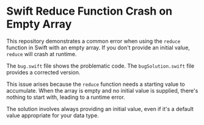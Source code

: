 # Swift Reduce Function Crash on Empty Array

This repository demonstrates a common error when using the `reduce` function in Swift with an empty array.  If you don't provide an initial value, `reduce` will crash at runtime.

The `bug.swift` file shows the problematic code.  The `bugSolution.swift` file provides a corrected version.

This issue arises because the `reduce` function needs a starting value to accumulate. When the array is empty and no initial value is supplied, there's nothing to start with, leading to a runtime error.

The solution involves always providing an initial value, even if it's a default value appropriate for your data type.